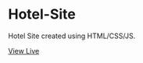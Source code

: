 # Hotel-Site
Hotel Site created using HTML/CSS/JS.

[View Live](https://shazibaliawan.github.io/Hotel-Site/)
